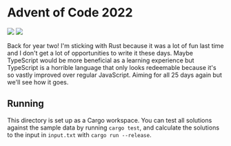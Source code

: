 # Advent of Code 2022

![](https://img.shields.io/badge/days%20completed-17-darkgreen)
![](https://img.shields.io/badge/stars%20⭐-34-yellow)

Back for year two! I'm sticking with Rust because it was a lot of fun last time
and I don't get a lot of opportunities to write it these days. Maybe TypeScript
would be more beneficial as a learning experience but TypeScript is a horrible
language that only looks redeemable because it's so vastly improved over
regular JavaScript. Aiming for all 25 days again but we'll see how it goes.

## Running

This directory is set up as a Cargo workspace. You can test all solutions
against the sample data by running `cargo test`, and calculate the solutions to
the input in `input.txt` with `cargo run --release`.
